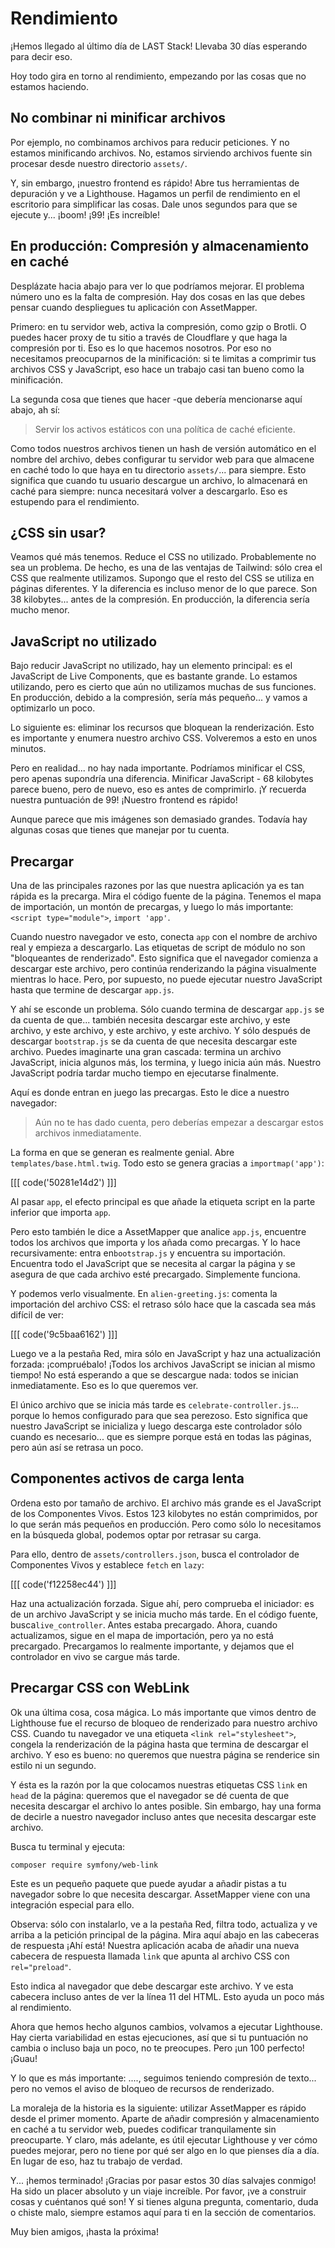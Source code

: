 # Rendimiento

¡Hemos llegado al último día de LAST Stack! Llevaba 30 días esperando para decir eso.

Hoy todo gira en torno al rendimiento, empezando por las cosas que no estamos haciendo.

## No combinar ni minificar archivos

Por ejemplo, no combinamos archivos para reducir peticiones. Y no estamos minificando archivos. No, estamos sirviendo archivos fuente sin procesar desde nuestro directorio `assets/`.

Y, sin embargo, ¡nuestro frontend es rápido! Abre tus herramientas de depuración y ve a Lighthouse. Hagamos un perfil de rendimiento en el escritorio para simplificar las cosas. Dale unos segundos para que se ejecute y... ¡boom! ¡99! ¡Es increíble!

## En producción: Compresión y almacenamiento en caché

Desplázate hacia abajo para ver lo que podríamos mejorar. El problema número uno es la falta de compresión. Hay dos cosas en las que debes pensar cuando despliegues tu aplicación con AssetMapper.

Primero: en tu servidor web, activa la compresión, como gzip o Brotli. O puedes hacer proxy de tu sitio a través de Cloudflare y que haga la compresión por ti. Eso es lo que hacemos nosotros. Por eso no necesitamos preocuparnos de la minificación: si te limitas a comprimir tus archivos CSS y JavaScript, eso hace un trabajo casi tan bueno como la minificación.

La segunda cosa que tienes que hacer -que debería mencionarse aquí abajo, ah sí:

> Servir los activos estáticos con una política de caché eficiente.

Como todos nuestros archivos tienen un hash de versión automático en el nombre del archivo, debes configurar tu servidor web para que almacene en caché todo lo que haya en tu directorio `assets/`... para siempre. Esto significa que cuando tu usuario descargue un archivo, lo almacenará en caché para siempre: nunca necesitará volver a descargarlo. Eso es estupendo para el rendimiento.

## ¿CSS sin usar?

Veamos qué más tenemos. Reduce el CSS no utilizado. Probablemente no sea un problema. De hecho, es una de las ventajas de Tailwind: sólo crea el CSS que realmente utilizamos. Supongo que el resto del CSS se utiliza en páginas diferentes. Y la diferencia es incluso menor de lo que parece. Son 38 kilobytes... antes de la compresión. En producción, la diferencia sería mucho menor.

## JavaScript no utilizado

Bajo reducir JavaScript no utilizado, hay un elemento principal: es el JavaScript de Live Components, que es bastante grande. Lo estamos utilizando, pero es cierto que aún no utilizamos muchas de sus funciones. En producción, debido a la compresión, sería más pequeño... y vamos a optimizarlo un poco.

Lo siguiente es: eliminar los recursos que bloquean la renderización. Esto es importante y enumera nuestro archivo CSS. Volveremos a esto en unos minutos.

Pero en realidad... no hay nada importante. Podríamos minificar el CSS, pero apenas supondría una diferencia. Minificar JavaScript - 68 kilobytes parece bueno, pero de nuevo, eso es antes de comprimirlo. ¡Y recuerda nuestra puntuación de 99! ¡Nuestro frontend es rápido!

Aunque parece que mis imágenes son demasiado grandes. Todavía hay algunas cosas que tienes que manejar por tu cuenta.

## Precargar

Una de las principales razones por las que nuestra aplicación ya es tan rápida es la precarga. Mira el código fuente de la página. Tenemos el mapa de importación, un montón de precargas, y luego lo más importante: `<script type="module">`, `import 'app'`.

Cuando nuestro navegador ve esto, conecta `app` con el nombre de archivo real y empieza a descargarlo. Las etiquetas de script de módulo no son "bloqueantes de renderizado". Esto significa que el navegador comienza a descargar este archivo, pero continúa renderizando la página visualmente mientras lo hace. Pero, por supuesto, no puede ejecutar nuestro JavaScript hasta que termine de descargar `app.js`.

Y ahí se esconde un problema. Sólo cuando termina de descargar `app.js` se da cuenta de que... también necesita descargar este archivo, y este archivo, y este archivo, y este archivo, y este archivo. Y sólo después de descargar `bootstrap.js` se da cuenta de que necesita descargar este archivo. Puedes imaginarte una gran cascada: termina un archivo JavaScript, inicia algunos más, los termina, y luego inicia aún más. Nuestro JavaScript podría tardar mucho tiempo en ejecutarse finalmente.

Aquí es donde entran en juego las precargas. Esto le dice a nuestro navegador:

> Aún no te has dado cuenta, pero deberías empezar a descargar estos archivos inmediatamente.

La forma en que se generan es realmente genial. Abre `templates/base.html.twig`. Todo esto se genera gracias a `importmap('app')`:

[[[ code('50281e14d2') ]]]

Al pasar `app`, el efecto principal es que añade la etiqueta script en la parte inferior que importa `app`.

Pero esto también le dice a AssetMapper que analice `app.js`, encuentre todos los archivos que importa y los añada como precargas. Y lo hace recursivamente: entra en`bootstrap.js` y encuentra su importación. Encuentra todo el JavaScript que se necesita al cargar la página y se asegura de que cada archivo esté precargado. Simplemente funciona.

Y podemos verlo visualmente. En `alien-greeting.js`: comenta la importación del archivo CSS: el retraso sólo hace que la cascada sea más difícil de ver:

[[[ code('9c5baa6162') ]]]

Luego ve a la pestaña Red, mira sólo en JavaScript y haz una actualización forzada: ¡compruébalo! ¡Todos los archivos JavaScript se inician al mismo tiempo! No está esperando a que se descargue nada: todos se inician inmediatamente. Eso es lo que queremos ver.

El único archivo que se inicia más tarde es `celebrate-controller.js`... porque lo hemos configurado para que sea perezoso. Esto significa que nuestro JavaScript se inicializa y luego descarga este controlador sólo cuando es necesario... que es siempre porque está en todas las páginas, pero aún así se retrasa un poco.

## Componentes activos de carga lenta

Ordena esto por tamaño de archivo. El archivo más grande es el JavaScript de los Componentes Vivos. Estos 123 kilobytes no están comprimidos, por lo que serán más pequeños en producción. Pero como sólo lo necesitamos en la búsqueda global, podemos optar por retrasar su carga.

Para ello, dentro de `assets/controllers.json`, busca el controlador de Componentes Vivos y establece `fetch` en `lazy`:

[[[ code('f12258ec44') ]]]

Haz una actualización forzada. Sigue ahí, pero comprueba el iniciador: es de un archivo JavaScript y se inicia mucho más tarde. En el código fuente, busca`live_controller`. Antes estaba precargado. Ahora, cuando actualizamos, sigue en el mapa de importación, pero ya no está precargado. Precargamos lo realmente importante, y dejamos que el controlador en vivo se cargue más tarde.

## Precargar CSS con WebLink

Ok una última cosa, cosa mágica. Lo más importante que vimos dentro de Lighthouse fue el recurso de bloqueo de renderizado para nuestro archivo CSS. Cuando tu navegador ve una etiqueta `<link rel="stylesheet">`, congela la renderización de la página hasta que termina de descargar el archivo. Y eso es bueno: no queremos que nuestra página se renderice sin estilo ni un segundo.

Y ésta es la razón por la que colocamos nuestras etiquetas CSS `link` en `head` de la página: queremos que el navegador se dé cuenta de que necesita descargar el archivo lo antes posible. Sin embargo, hay una forma de decirle a nuestro navegador incluso antes que necesita descargar este archivo.

Busca tu terminal y ejecuta:

```terminal
composer require symfony/web-link
```

Este es un pequeño paquete que puede ayudar a añadir pistas a tu navegador sobre lo que necesita descargar. AssetMapper viene con una integración especial para ello.

Observa: sólo con instalarlo, ve a la pestaña Red, filtra todo, actualiza y ve arriba a la petición principal de la página. Mira aquí abajo en las cabeceras de respuesta ¡Ahí está! Nuestra aplicación acaba de añadir una nueva cabecera de respuesta llamada `link` que apunta al archivo CSS con `rel="preload"`.

Esto indica al navegador que debe descargar este archivo. Y ve esta cabecera incluso antes de ver la línea 11 del HTML. Esto ayuda un poco más al rendimiento.

Ahora que hemos hecho algunos cambios, volvamos a ejecutar Lighthouse. Hay cierta variabilidad en estas ejecuciones, así que si tu puntuación no cambia o incluso baja un poco, no te preocupes. Pero ¡un 100 perfecto! ¡Guau!

Y lo que es más importante: ...., seguimos teniendo compresión de texto... pero no vemos el aviso de bloqueo de recursos de renderizado.

La moraleja de la historia es la siguiente: utilizar AssetMapper es rápido desde el primer momento. Aparte de añadir compresión y almacenamiento en caché a tu servidor web, puedes codificar tranquilamente sin preocuparte. Y claro, más adelante, es útil ejecutar Lighthouse y ver cómo puedes mejorar, pero no tiene por qué ser algo en lo que pienses día a día. En lugar de eso, haz tu trabajo de verdad.

Y... ¡hemos terminado! ¡Gracias por pasar estos 30 días salvajes conmigo! Ha sido un placer absoluto y un viaje increíble. Por favor, ¡ve a construir cosas y cuéntanos qué son! Y si tienes alguna pregunta, comentario, duda o chiste malo, siempre estamos aquí para ti en la sección de comentarios.

Muy bien amigos, ¡hasta la próxima!
